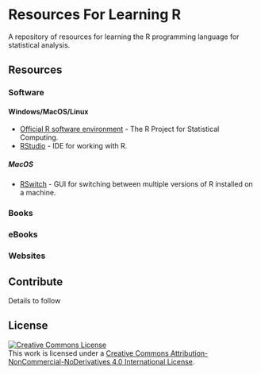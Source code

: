 # Resources For Learning R
A repository of resources for learning the R programming language for statistical analysis.

## Resources

### Software

#### Windows/MacOS/Linux
- <a href="https://www.r-project.org/">Official R software environment</a> - The R Project for Statistical Computing.
- <a href="https://rstudio.com/products/rstudio/">RStudio</a> - IDE for working with R.

##### MacOS
- <a href="https://mac.r-project.org/#other">RSwitch</a> - GUI for switching between multiple versions of R installed on a machine.

### Books

### eBooks

### Websites

## Contribute
Details to follow

## License
<a rel="license" href="http://creativecommons.org/licenses/by-nc-nd/4.0/"><img alt="Creative Commons License" style="border-width:0" src="https://i.creativecommons.org/l/by-nc-nd/4.0/88x31.png" /></a><br />This work is licensed under a <a rel="license" href="http://creativecommons.org/licenses/by-nc-nd/4.0/">Creative Commons Attribution-NonCommercial-NoDerivatives 4.0 International License</a>.
